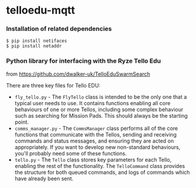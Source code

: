 # telloedu-mqtt

### Installation of related dependencies
```
$ pip install netifaces
$ pip install netaddr
```

### Python library for interfacing with the Ryze Tello Edu
from https://github.com/dwalker-uk/TelloEduSwarmSearch

There are three key files for Tello EDU:
* `fly_tello.py` - The `FlyTello` class is intended to be the only one that a typical user needs to use.  It contains functions enabling all core behaviours of one or more Tellos, including some complex behaviour such as searching for Mission Pads.  This should always be the starting point.
* `comms_manager.py` - The `CommsManager` class performs all of the core functions that communicate with the Tellos, sending and receiving commands and status messages, and ensuring they are acted on appropriately.  If you want to develop new non-standard behaviours, you'll probably need some of these functions.
* `tello.py` - The `Tello` class stores key parameters for each Tello, enabling the rest of the functionality.  The `TelloCommand` class provides the structure for both queued commands, and logs of commands which have already been sent.